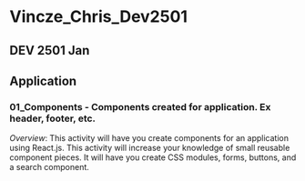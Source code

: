 # Vincze_Chris_Dev2501

## DEV 2501 Jan

## Application

### 01_Components - Components created for application. Ex header, footer, etc.

_Overview_: This activity will have you create components for an application using React.js. This activity will increase your knowledge of small reusable component pieces. It will have you create CSS modules, forms, buttons, and a search component.
